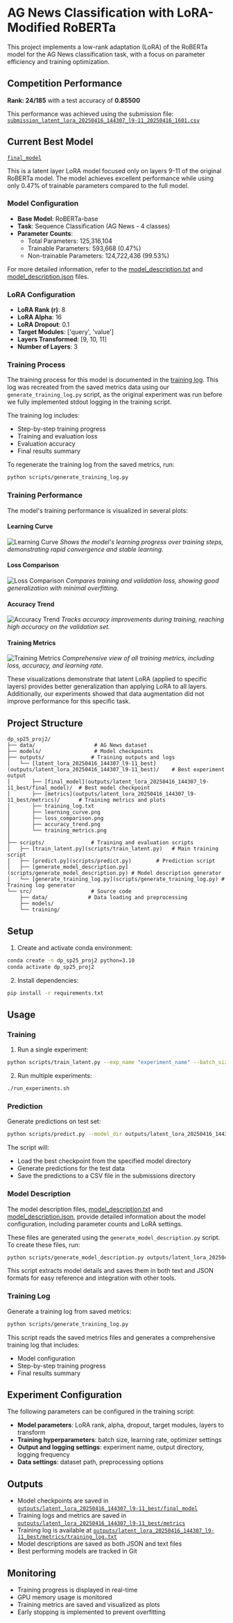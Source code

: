 # AG News Classification with LoRA-Modified RoBERTa

This project implements a low-rank adaptation (LoRA) of the RoBERTa model for the AG News classification task, with a focus on parameter efficiency and training optimization.

## Competition Performance
**Rank: 24/185** with a test accuracy of **0.85500**

This performance was achieved using the submission file: [`submission_latent_lora_20250416_144307_l9-11_20250416_1601.csv`](submissions/submission_latent_lora_20250416_144307_l9-11_20250416_1601.csv)

## Current Best Model
[`final_model`](outputs/latent_lora_20250416_144307_l9-11_best/)

This is a latent layer LoRA model focused only on layers 9-11 of the original RoBERTa model. The model achieves excellent performance while using only 0.47% of trainable parameters compared to the full model.

### Model Configuration

- **Base Model**: RoBERTa-base
- **Task**: Sequence Classification (AG News - 4 classes)
- **Parameter Counts**:
  - Total Parameters: 125,316,104
  - Trainable Parameters: 593,668 (0.47%)
  - Non-trainable Parameters: 124,722,436 (99.53%)

For more detailed information, refer to the [model_description.txt](outputs/latent_lora_20250416_144307_l9-11_best/model_description.txt) and [model_description.json](outputs/latent_lora_20250416_144307_l9-11_best/model_description.json) files.

### LoRA Configuration

- **LoRA Rank (r)**: 8
- **LoRA Alpha**: 16
- **LoRA Dropout**: 0.1
- **Target Modules**: ['query', 'value']
- **Layers Transformed**: [9, 10, 11]
- **Number of Layers**: 3

### Training Process

The training process for this model is documented in the [training log](outputs/latent_lora_20250416_144307_l9-11_best/metrics/training_log.txt). This log was recreated from the saved metrics data using our `generate_training_log.py` script, as the original experiment was run before we fully implemented stdout logging in the training script.

The training log includes:
- Step-by-step training progress
- Training and evaluation loss
- Evaluation accuracy
- Final results summary

To regenerate the training log from the saved metrics, run:
```bash
python scripts/generate_training_log.py
```

### Training Performance

The model's training performance is visualized in several plots:

#### Learning Curve
![Learning Curve](outputs/latent_lora_20250416_144307_l9-11_best/metrics/learning_curve.png)
*Shows the model's learning progress over training steps, demonstrating rapid convergence and stable learning.*

#### Loss Comparison
![Loss Comparison](outputs/latent_lora_20250416_144307_l9-11_best/metrics/loss_comparison.png)
*Compares training and validation loss, showing good generalization with minimal overfitting.*

#### Accuracy Trend
![Accuracy Trend](outputs/latent_lora_20250416_144307_l9-11_best/metrics/accuracy_trend.png)
*Tracks accuracy improvements during training, reaching high accuracy on the validation set.*

#### Training Metrics
![Training Metrics](outputs/latent_lora_20250416_144307_l9-11_best/metrics/training_metrics.png)
*Comprehensive view of all training metrics, including loss, accuracy, and learning rate.*

These visualizations demonstrate that latent LoRA (applied to specific layers) provides better generalization than applying LoRA to all layers. Additionally, our experiments showed that data augmentation did not improve performance for this specific task.

## Project Structure

```
dp_sp25_proj2/
├── data/                   # AG News dataset
├── models/                 # Model checkpoints
├── outputs/               # Training outputs and logs
│   └── [latent_lora_20250416_144307_l9-11_best](outputs/latent_lora_20250416_144307_l9-11_best)/    # Best experiment output
│       ├── [final_model](outputs/latent_lora_20250416_144307_l9-11_best/final_model)/  # Best model checkpoint
│       ├── [metrics](outputs/latent_lora_20250416_144307_l9-11_best/metrics)/      # Training metrics and plots
│       ├── training_log.txt
│       ├── learning_curve.png
│       ├── loss_comparison.png
│       ├── accuracy_trend.png
│       └── training_metrics.png
│              
├── scripts/               # Training and evaluation scripts
│   ├── [train_latent.py](scripts/train_latent.py)   # Main training script
│   ├── [predict.py](scripts/predict.py)        # Prediction script
│   ├── [generate_model_description.py](scripts/generate_model_description.py) # Model description generator
│   └── [generate_training_log.py](scripts/generate_training_log.py) # Training log generator
└── src/                   # Source code
    ├── data/             # Data loading and preprocessing
    ├── models/           
    └── training/         
```

## Setup

1. Create and activate conda environment:
```bash
conda create -n dp_sp25_proj2 python=3.10
conda activate dp_sp25_proj2
```

2. Install dependencies:
```bash
pip install -r requirements.txt
```

## Usage

### Training

1. Run a single experiment:
```bash
python scripts/train_latent.py --exp_name "experiment_name" --batch_size 32 --learning_rate 2e-4 --start_layer 9 --end_layer 11
```

2. Run multiple experiments:
```bash
./run_experiments.sh
```

### Prediction

Generate predictions on test set:
```bash
python scripts/predict.py --model_dir outputs/latent_lora_20250416_144307_l9-11_best --batch_size 128
```

The script will:
- Load the best checkpoint from the specified model directory
- Generate predictions for the test data
- Save the predictions to a CSV file in the submissions directory

### Model Description

The model description files, [model_description.txt](outputs/latent_lora_20250416_144307_l9-11_best/model_description.txt) and [model_description.json](outputs/latent_lora_20250416_144307_l9-11_best/model_description.json), provide detailed information about the model configuration, including parameter counts and LoRA settings.

These files are generated using the `generate_model_description.py` script. To create these files, run:
```bash
python scripts/generate_model_description.py outputs/latent_lora_20250416_144307_l9-11_best
```
This script extracts model details and saves them in both text and JSON formats for easy reference and integration with other tools.

### Training Log

Generate a training log from saved metrics:
```bash
python scripts/generate_training_log.py
```

This script reads the saved metrics files and generates a comprehensive training log that includes:
- Model configuration
- Step-by-step training progress
- Final results summary

## Experiment Configuration

The following parameters can be configured in the training script:

- **Model parameters**: LoRA rank, alpha, dropout, target modules, layers to transform
- **Training hyperparameters**: batch size, learning rate, optimizer settings
- **Output and logging settings**: experiment name, output directory, logging frequency
- **Data settings**: dataset path, preprocessing options

## Outputs

- Model checkpoints are saved in [`outputs/latent_lora_20250416_144307_l9-11_best/final_model`](outputs/latent_lora_20250416_144307_l9-11_best/final_model)
- Training logs and metrics are saved in [`outputs/latent_lora_20250416_144307_l9-11_best/metrics`](outputs/latent_lora_20250416_144307_l9-11_best/metrics)
- Training log is available at [`outputs/latent_lora_20250416_144307_l9-11_best/metrics/training_log.txt`](outputs/latent_lora_20250416_144307_l9-11_best/metrics/training_log.txt)
- Model descriptions are saved as both JSON and text files
- Best performing models are tracked in Git

## Monitoring

- Training progress is displayed in real-time
- GPU memory usage is monitored
- Training metrics are saved and visualized as plots
- Early stopping is implemented to prevent overfitting